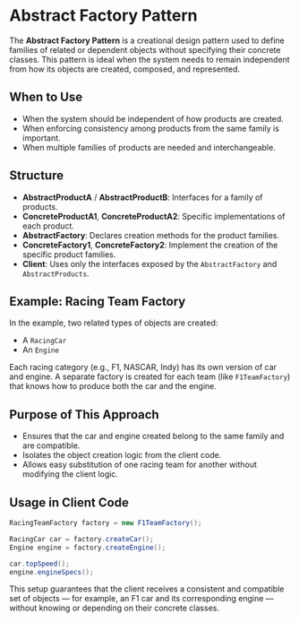 # Abstract Factory Pattern

The **Abstract Factory Pattern** is a creational design pattern used to define families of related or dependent objects without specifying their concrete classes. This pattern is ideal when the system needs to remain independent from how its objects are created, composed, and represented.

## When to Use

- When the system should be independent of how products are created.
- When enforcing consistency among products from the same family is important.
- When multiple families of products are needed and interchangeable.

## Structure

- **AbstractProductA** / **AbstractProductB**: Interfaces for a family of products.
- **ConcreteProductA1**, **ConcreteProductA2**: Specific implementations of each product.
- **AbstractFactory**: Declares creation methods for the product families.
- **ConcreteFactory1**, **ConcreteFactory2**: Implement the creation of the specific product families.
- **Client**: Uses only the interfaces exposed by the `AbstractFactory` and `AbstractProducts`.

## Example: Racing Team Factory

In the example, two related types of objects are created:
- A `RacingCar`
- An `Engine`

Each racing category (e.g., F1, NASCAR, Indy) has its own version of car and engine. A separate factory is created for each team (like `F1TeamFactory`) that knows how to produce both the car and the engine.

## Purpose of This Approach

- Ensures that the car and engine created belong to the same family and are compatible.
- Isolates the object creation logic from the client code.
- Allows easy substitution of one racing team for another without modifying the client logic.

## Usage in Client Code

```java
RacingTeamFactory factory = new F1TeamFactory();

RacingCar car = factory.createCar();
Engine engine = factory.createEngine();

car.topSpeed();
engine.engineSpecs();
```

This setup guarantees that the client receives a consistent and compatible set of objects — for example, an F1 car and its corresponding engine — without knowing or depending on their concrete classes.
